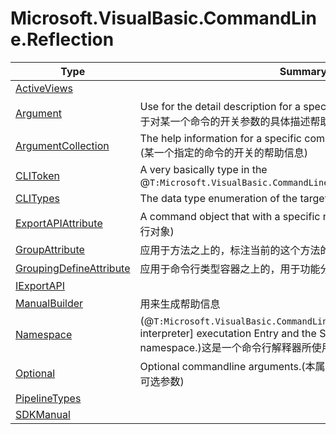 ﻿
# Microsoft.VisualBasic.CommandLine.Reflection

|Type|Summary|
|----|-------|
|[ActiveViews](./ActiveViews.md)||
|[Argument](./Argument.md)|Use for the detail description for a specific commandline switch.(用于对某一个命令的开关参数的具体描述帮助信息)|
|[ArgumentCollection](./ArgumentCollection.md)|The help information for a specific command line parameter switch.(某一个指定的命令的开关的帮助信息)|
|[CLIToken](./CLIToken.md)|A very basically type in the @``T:Microsoft.VisualBasic.CommandLine.CommandLine``|
|[CLITypes](./CLITypes.md)|The data type enumeration of the target optional parameter switch.|
|[ExportAPIAttribute](./ExportAPIAttribute.md)|A command object that with a specific name.(一个具有特定名称命令执行对象)|
|[GroupAttribute](./GroupAttribute.md)|应用于方法之上的，标注当前的这个方法的功能分组|
|[GroupingDefineAttribute](./GroupingDefineAttribute.md)|应用于命令行类型容器之上的，用于功能分组的详细描述信息|
|[IExportAPI](./IExportAPI.md)||
|[ManualBuilder](./ManualBuilder.md)|用来生成帮助信息|
|[Namespace](./Namespace.md)|(@``T:Microsoft.VisualBasic.CommandLine.Interpreter``[CommandLine interpreter] executation Entry and the ShellScript software packages namespace.)这是一个命令行解释器所使用的执行入口点的集合|
|[Optional](./Optional.md)|Optional commandline arguments.(本属性标记一个命令行字符串之中的可选参数)|
|[PipelineTypes](./PipelineTypes.md)||
|[SDKManual](./SDKManual.md)||

